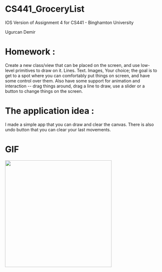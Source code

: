 # CS441_GroceryList

IOS Version of Assignment 4 for CS441 - Binghamton University

Ugurcan Demir

# Homework : 

  Create a new class/view that can be placed on the screen, and use low-level primitives to draw on it.  Lines.  Text.  Images, Your choice; the goal is to get to a spot where you can comfortably put things on screen, and have some control over them.
Also have some support for animation and interaction -- drag things around, drag a line to draw, use a slider or a button to change things on the screen.

# The application idea : 
  I made a simple app that you can draw and clear the canvas. There is also undo button that you can clear your last movements.
 
  
# GIF

<img src="http://g.recordit.co/CXqEcxQe2P.gif" width=350><br>



